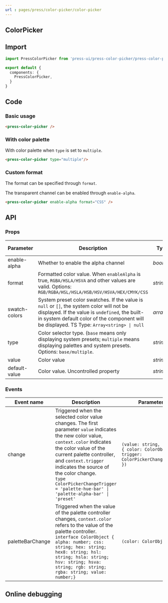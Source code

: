 ```yaml
---
url : pages/press/color-picker/color-picker
---
```


## ColorPicker

## Import

```ts
import PressColorPicker from 'press-ui/press-color-picker/press-color-picker.vue';

export default {
  components: {
    PressColorPicker,
  }
}
```

## Code

### Basic usage

```html
<press-color-picker />
```

### With color palette

With color palette when `type` is set to `multiple`.

```html
<press-color-picker type="multiple"/>
```

### Custom format

The format can be specified through `format`.

The transparent channel can be enabled through `enable-alpha`.

```html
<press-color-picker enable-alpha format="CSS" />
```

## API

### Props

| Parameter     | Description                                                                                                                                                                                                                               | Type      | Default value |
| ------------- | ----------------------------------------------------------------------------------------------------------------------------------------------------------------------------------------------------------------------------------------- | --------- | ------------- |
| enable-alpha  | Whether to enable the alpha channel                                                                                                                                                                                                       | _boolean_ | `false`       |
| format        | Formatted color value. When `enableAlpha` is true, `RGBA/HSLA/HSVA` and other values ​​are valid. Options: `RGB/RGBA/HSL/HSLA/HSB/HSV/HSVA/HEX/CMYK/CSS`                                                                                  | _string_  | `RGB`         |
| swatch-colors | System preset color swatches. If the value is `null` or `[]`, the system color will not be displayed. If the value is `undefined`, the built-in system default color of the component will be displayed. TS Type: `Array<string> \| null` | _array_   | -             |
| type          | Color selector type. (`base` means only displaying system presets; `multiple` means displaying palettes and system presets. Options: `base/multiple`.                                                                                     | _string_  | `base`        |
| value         | Color value                                                                                                                                                                                                                               | _string_  | -             |
| default-value | Color value. Uncontrolled property                                                                                                                                                                                                        | _string_  | -             |

### Events

| Event name       | Description                                                                                                                                                                                                                                                                                                                                                | Parameters                                                                            |
| ---------------- | ---------------------------------------------------------------------------------------------------------------------------------------------------------------------------------------------------------------------------------------------------------------------------------------------------------------------------------------------------------- | ------------------------------------------------------------------------------------- |
| change           | Triggered when the selected color value changes. The first parameter `value` indicates the new color value, `context.color` indicates the color value of the current palette controller, and `context.trigger` indicates the source of the color change. <br/>`type ColorPickerChangeTrigger = 'palette-hue-bar' \| 'palette-alpha-bar' \| 'preset' `<br/> | `(value: string, context: { color: ColorObject; trigger: ColorPickerChangeTrigger })` |
| paletteBarChange | Triggered when the value of the palette controller changes, `context.color` refers to the value of the palette controller. <br/>`interface ColorObject { alpha: number; css: string; hex: string; hex8: string; hsl: string; hsla: string; hsv: string; hsva: string; rgb: string; rgba: string; value: number;}`<br/>                                     | `(color: ColorObject)`                                                                |

## Online debugging

<debug-online />
